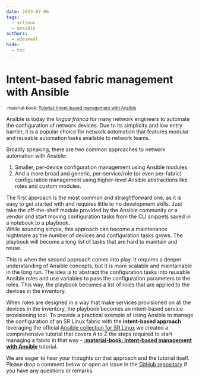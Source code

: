 ```yaml
---
date: 2023-07-06
tags:
  - srlinux
  - ansible
authors:
  - wdesmedt
hide:
  - toc
---
```


# Intent-based fabric management with Ansible

<small>:material-book: [Tutorial: Intent-based management with Ansible][tutorial]</small>

Ansible is today the _lingua franca_ for many network engineers to automate the configuration of network devices. Due to its simplicity and low entry barrier, it is a popular choice for network automation that features modular and reusable automation tasks available to network teams.

Broadly speaking, there are two common approaches to network automation with Ansible:

1. Smaller, per-device configuration management using Ansible modules
2. And a more broad and generic, per-service/role (or even per-fabric) configuration management using higher-level Ansible abstractions like roles and custom modules.

The first approach is the most common and straightforward one, as it is easy to get started with and requires little to no development skills. Just take the off-the-shelf module provided by the Ansible community or a vendor and start moving configuration tasks from the CLI snippets saved in a notebook to a playbook.  
While sounding simple, this approach can become a maintenance nightmare as the number of devices and configuration tasks grows. The playbook will become a long list of tasks that are hard to maintain and reuse.

This is when the second approach comes into play. It requires a deeper understanding of Ansible concepts, but it is more scalable and maintainable in the long run. The idea is to abstract the configuration tasks into reusable Ansible roles and use variables to pass the configuration parameters to the roles. This way, the playbook becomes a list of roles that are applied to the devices in the inventory.  

When roles are designed in a way that make services provisioned on all the devices in the inventory, the playbook becomes an intent-based service provisioning tool. To provide a practical example of using Ansible to manage the configuration of an SR Linux fabric with the **intent-based approach** leveraging the official [Ansible collection for SR Linux][collection-doc-link] we created a comprehensive tutorial that covers A to Z the steps required to start managing a fabric in that way - **[:material-book: Intent-based management with Ansible][tutorial]** tutorial.

We are eager to hear your thoughts on that approach and the tutorial itself. Please drop a comment below or open an issue in the [GitHub repository][intent-based-ansible-lab] if you have any questions or remarks.

[collection-doc-link]: ../../../ansible/collection/index.md
[intent-based-ansible-lab]: https://github.com/srl-labs/intent-based-ansible-lab
[tutorial]: ../../../tutorials/programmability/ansible/intent-based-management/index.md
